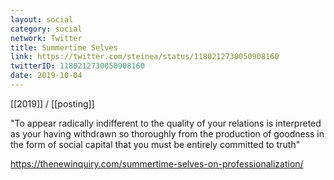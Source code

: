 ```yaml
---
layout: social
category: social
network: Twitter
title: Summertime Selves
link: https://twitter.com/steinea/status/1180212730050908160
twitterID: 1180212730050908160
date: 2019-10-04
---
```


[[2019]] / [[posting]]

"To appear radically indifferent to the quality of your relations is interpreted as your having withdrawn so thoroughly from the production of goodness in the form of social capital that you must be entirely committed to truth"

<https://thenewinquiry.com/summertime-selves-on-professionalization/>
